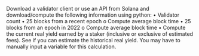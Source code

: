 Download a validator client or use an API from Solana and download/compute the following information using python:
•
Validator count
•
25 blocks from a recent epoch
o
Compute average block time
•
25 blocks from an epoch in 2022
o
Compute average block time
•
Compute the current real yield earned by a staker (inclusive or exclusive of estimated fees). See if you can estimate the historical real yield. You may have to manually input a variable for this calculation.
